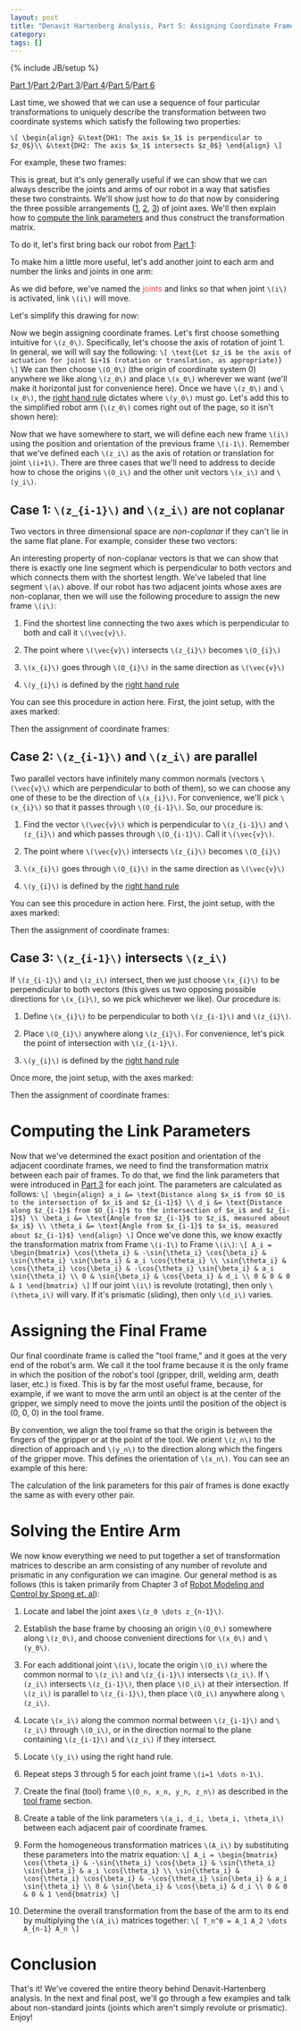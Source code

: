 ```yaml
---
layout: post
title: "Denavit Hartenberg Analysis, Part 5: Assigning Coordinate Frames"
category: 
tags: []
---
```

{% include JB/setup %}

[Part 1](/2012/06/05/denavit-hartenberg-robotic-control/)/[Part 2](/2012/06/09/denavit-hartenberg-for-robotics-part-2-homogeneous-matrices/)/[Part 3](/2012/06/10/denavit-hartenberg-for-robotics-part-3-the-d-h-parameters/)/[Part 4](/2012/06/19/denavit-hartenberg-parameters-part-4-existence-and-uniqueness/)/[Part 5](/2012/06/25/denavit-hartenberg-analysis-part-5-assigning-coordinate-frames/)/[Part 6](/2012/06/27/denavit-hartenberg-analysis-part-6-examples/)

Last time, we showed that we can use a sequence of four particular transformations to uniquely describe the transformation between two coordinate systems which satisfy the following two properties:

`\[
\begin{align}
&\text{DH1: The axis $x_1$ is perpendicular to $z_0$}\\
&\text{DH2: The axis $x_1$ intersects $z_0$}
\end{align}
\]`

For example, these two frames:

<object data="/img/2012-06-19/d-h_axes2.svg" type="image/svg+xml">
</object>

This is great, but it's only generally useful if we can show that we can always describe the joints and arms of our robot in a way that satisfies these two constraints. We'll show just how to do that now by considering the three possible arrangements ([1](#case_1__and__are_not_coplanar), [2](#case_2__and__are_parallel), [3](#case_3__intersects_)) of joint axes. We'll then explain how to [compute the link parameters](#computing_the_link_parameters) and thus construct the transformation matrix.

To do it, let's first bring back our robot from [Part 1](/2012/06/05/denavit-hartenberg-robotic-control/):

<object data="/img/2012-06-05/robot_with_arm.svg" type="image/svg+xml">
</object>

To make him a little more useful, let's add another joint to each arm and number the links and joints in one arm:

<object data="/img/2012-06-25/robot_2_joints.svg" type="image/svg+xml">
</object>

As we did before, we've named the <font color="ff3c3c">joints</font> and links so that when joint `\(i\)` is activated, link `\(i\)` will move.

Let's simplify this drawing for now:

<object data="/img/2012-06-25/simple_arm.svg" type="image/svg+xml">
</object>

Now we begin assigning coordinate frames. Let's first choose something intuitive for `\(z_0\)`. Specifically, let's choose the axis of rotation of joint 1. In general, we will will say the following:
`\[
\text{Let $z_i$ be the axis of actuation for joint $i+1$ (rotation or translation, as appropriate)}
\]`
We can then choose `\(O_0\)` (the origin of coordinate system 0) anywhere we like along `\(z_0\)` and place `\(x_0\)` wherever we want (we'll make it horizontal just for convenience here). Once we have `\(z_0\)` and `\(x_0\)`, the [right hand rule](http://en.wikipedia.org/wiki/Cartesian_coordinate_system#In_three_dimensions) dictates where `\(y_0\)` must go. Let's add this to the simplified robot arm (`\(z_0\)` comes right out of the page, so it isn't shown here):

<object data="/img/2012-06-25/simple_arm_frame0.svg" type="image/svg+xml">
</object>

Now that we have somewhere to start, we will define each new frame `\(i\)` using the position and orientation of the previous frame `\(i-1\)`. Remember that we've defined each `\(z_i\)` as the axis of rotation or translation for joint `\(i+1\)`. There are three cases that we'll need to address to decide how to chose the origins `\(O_i\)` and the other unit vectors `\(x_i\)` and `\(y_i\)`.

## Case 1: `\(z_{i-1}\)` and `\(z_i\)` are not coplanar
Two vectors in three dimensional space are _non-coplanar_ if they can't lie in the same flat plane. For example, consider these two vectors:

<object data="/img/2012-06-25/non-coplanar_vectors.svg" type="image/svg+xml">
</object>

An interesting property of non-coplanar vectors is that we can show that there is exactly one line segment which is perpendicular to both vectors and which connects them with the shortest length. We've labeled that line segment `\(a\)` above. If our robot has two adjacent joints whose axes are non-coplanar, then we will use the following procedure to assign the new frame `\(i\)`:

1. Find the shortest line connecting the two axes which is perpendicular to both and call it `\(\vec{v}\)`.

2. The point where `\(\vec{v}\)` intersects `\(z_{i}\)` becomes `\(O_{i}\)`

3. `\(x_{i}\)` goes through `\(O_{i}\)` in the same direction as `\(\vec{v}\)`

4. `\(y_{i}\)` is defined by the [right hand rule](http://en.wikipedia.org/wiki/Cartesian_coordinate_system#In_three_dimensions)

You can see this procedure in action here. First, the joint setup, with the axes marked:

<object data="/img/2012-06-25/non-coplanar_with_arm.svg" type="image/svg+xml">
</object>

Then the assignment of coordinate frames:

<object data="/img/2012-06-25/non-coplanar.svg" type="image/svg+xml">
</object>

## Case 2: `\(z_{i-1}\)` and `\(z_i\)` are parallel

Two parallel vectors have infinitely many common normals (vectors `\(\vec{v}\)` which are perpendicular to both of them), so we can choose any one of these to be the direction of `\(x_{i}\)`. For convenience, we'll pick `\(x_{i}\)` so that it passes through `\(O_{i-1}\)`. So, our procedure is:

1. Find the vector `\(\vec{v}\)` which is perpendicular to `\(z_{i-1}\)` and `\(z_{i}\)` and which passes through `\(O_{i-1}\)`. Call it `\(\vec{v}\)`. 

2. The point where `\(\vec{v}\)` intersects `\(z_{i}\)` becomes `\(O_{i}\)`

3. `\(x_{i}\)` goes through `\(O_{i}\)` in the same direction as `\(\vec{v}\)`

4. `\(y_{i}\)` is defined by the [right hand rule](http://en.wikipedia.org/wiki/Cartesian_coordinate_system#In_three_dimensions)

You can see this procedure in action here. First, the joint setup, with the axes marked:

<object data="/img/2012-06-25/parallel_with_arm.svg" type="image/svg+xml">
</object>

Then the assignment of coordinate frames:

<object data="/img/2012-06-25/parallel_with_axes.svg" type="image/svg+xml">
</object>

## Case 3: `\(z_{i-1}\)` intersects `\(z_i\)`

If `\(z_{i-1}\)` and `\(z_i\)` intersect, then we just choose `\(x_{i}\)` to be perpendicular to both vectors (this gives us two opposing possible directions for `\(x_{i}\)`, so we pick whichever we like). Our procedure is:

1. Define `\(x_{i}\)` to be perpendicular to both `\(z_{i-1}\)` and `\(z_{i}\)`.

2. Place `\(O_{i}\)` anywhere along `\(z_{i}\)`. For convenience, let's pick the point of intersection with `\(z_{i-1}\)`.

3. `\(y_{i}\)` is defined by the [right hand rule](http://en.wikipedia.org/wiki/Cartesian_coordinate_system#In_three_dimensions)

Once more, the joint setup, with the axes marked:

<object data="/img/2012-06-25/intersect_with_arm.svg" type="image/svg+xml">
</object>

Then the assignment of coordinate frames:

<object data="/img/2012-06-25/intersect_with_axes.svg" type="image/svg+xml">
</object>

# Computing the Link Parameters

Now that we've determined the exact position and orientation of the adjacent coordinate frames, we need to find the transformation matrix between each pair of frames. To do that, we find the link parameters that were introduced in [Part 3](/2012/06/10/denavit-hartenberg-for-robotics-part-3-the-d-h-parameters/) for each joint. The parameters are calculated as follows:
`\[
\begin{align}
a_i &= \text{Distance along $x_i$ from $O_i$ to the intersection of $x_i$ and $z_{i-1}$} \\
d_i &= \text{Distance along $z_{i-1}$ from $O_{i-1}$ to the intersection of $x_i$ and $z_{i-1}$} \\
\beta_i &= \text{Angle from $z_{i-1}$ to $z_i$, measured about $x_i$} \\
\theta_i &= \text{Angle from $x_{i-1}$ to $x_i$, measured about $z_{i-1}$}
\end{align}
\]`
Once we've done this, we know exactly the transformation matrix from Frame `\(i-1\)` to Frame `\(i\)`:
`\[
A_i = \begin{bmatrix}
\cos{\theta_i} & -\sin{\theta_i} \cos{\beta_i} & \sin{\theta_i} \sin{\beta_i} & a_i \cos{\theta_i} \\
\sin{\theta_i} & \cos{\theta_i} \cos{\beta_i} & -\cos{\theta_i} \sin{\beta_i} & a_i \sin{\theta_i} \\
0 & \sin{\beta_i} & \cos{\beta_i} & d_i \\
0 & 0 & 0 & 1
\end{bmatrix}
\]`
If our joint `\(i\)` is revolute (rotating), then only `\(\theta_i\)` will vary. If it's prismatic (sliding), then only `\(d_i\)` varies. 

# Assigning the Final Frame

Our final coordinate frame is called the "tool frame," and it goes at the very end of the robot's arm. We call it the tool frame because it is the only frame in which the position of the robot's tool (gripper, drill, welding arm, death laser, etc.) is fixed. This is by far the most useful frame, because, for example, if we want to move the arm until an object is at the center of the gripper, we simply need to move the joints until the position of the object is (0, 0, 0) in the tool frame.

By convention, we align the tool frame so that the origin is between the fingers of the gripper or at the point of the tool. We orient `\(z_n\)` to the direction of approach and `\(y_n\)` to the direction along which the fingers of the gripper move. This defines the orientation of `\(x_n\)`. You can see an example of this here:

<object data="/img/2012-06-25/tool_with_arm.svg" type="image/svg+xml">
</object>

The calculation of the link parameters for this pair of frames is done exactly the same as with every other pair.

# Solving the Entire Arm

We now know everything we need to put together a set of transformation matrices to describe an arm consisting of any number of revolute and prismatic in any configuration we can imagine. Our general method is as follows (this is taken primarily from Chapter 3 of [Robot Modeling and Control by Spong et. al](http://www.amazon.com/Robot-Modeling-Control-Mark-Spong/dp/0471649902)):

1. Locate and label the joint axes `\(z_0 \dots z_{n-1}\)`. 

2. Establish the base frame by choosing an origin `\(O_0\)` somewhere along `\(z_0\)`, and choose convenient directions for `\(x_0\)` and `\(y_0\)`.

3. For each additional joint `\(i\)`, locate the origin `\(O_i\)` where the common normal to `\(z_i\)` and `\(z_{i-1}\)` intersects `\(z_i\)`. If `\(z_i\)` intersects `\(z_{i-1}\)`, then place `\(O_i\)` at their intersection. If `\(z_i\)` is parallel to `\(z_{i-1}\)`, then place `\(O_i\)` anywhere along `\(z_i\)`.

4. Locate `\(x_i\)` along the common normal between `\(z_{i-1}\)` and `\(z_i\)` through `\(O_i\)`, or in the direction normal to the plane containing `\(z_{i-1}\)` and `\(z_i\)` if they intersect.

5. Locate `\(y_i\)` using the right hand rule.

6. Repeat steps 3 through 5 for each joint frame `\(i=1 \dots n-1\)`.

7. Create the final (tool) frame `\(O_n, x_n, y_n, z_n\)` as described in the [tool frame](#assigning_the_final_frame) section.

8. Create a table of the link parameters `\(a_i, d_i, \beta_i, \theta_i\)` between each adjacent pair of coordinate frames.

9. Form the homogeneous transformation matrices `\(A_i\)` by substituting these parameters into the matrix equation:
`\[
A_i = \begin{bmatrix}
\cos{\theta_i} & -\sin{\theta_i} \cos{\beta_i} & \sin{\theta_i} \sin{\beta_i} & a_i \cos{\theta_i} \\
\sin{\theta_i} & \cos{\theta_i} \cos{\beta_i} & -\cos{\theta_i} \sin{\beta_i} & a_i \sin{\theta_i} \\
0 & \sin{\beta_i} & \cos{\beta_i} & d_i \\
0 & 0 & 0 & 1
\end{bmatrix}
\]`

10. Determine the overall transformation from the base of the arm to its end by multiplying the `\(A_i\)` matrices together:
`\[
T_n^0 = A_1 A_2 \dots A_{n-1} A_n
\]`

# Conclusion

That's it! We've covered the entire theory behind Denavit-Hartenberg analysis. In the next and final post, we'll go through a few examples and talk about non-standard joints (joints which aren't simply revolute or prismatic). Enjoy!